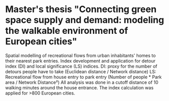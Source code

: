 # Master's thesis "Connecting green space supply and demand: modeling the walkable environment of European cities"

Spatial modelling of recreational flows from urban inhabitants' homes to their nearest park entries.
Index development and application for detour index (DI) and local significance (LS) indices.
DI: proxy for the number of detours people have to take (Euclidean distance / Network distance)
LS: Recreational flow from house entry to park entry (Number of people * Park area / Network Distance²)
All analysis was done in a cutoff distance of 10 walking minutes around the house entrance. 
The index calculation was applied for >800 European cities.
